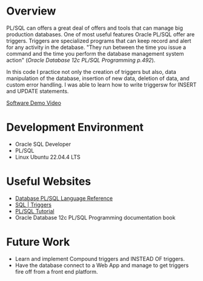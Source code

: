 
# Overview

PL/SQL can offers a great deal of offers and tools that can manage big production databases. One of most useful features Oracle PL/SQL offer are triggers. Triggers are specialized programs that can keep record and alert for any activity in the detabase. "They run between the time you issue a command and the time you perform the database management system action" (*Oracle Database 12c PL/SQL Programming p.492*).

In this code I practice not only the creation of triggers but also, data manipulation of the database, insertion of new data, deletion of data, and custom error handling. I was able to learn how to write triggersw for INSERT and UPDATE statements. 

[Software Demo Video](https://youtu.be/uM4ok_LYOPE)

# Development Environment

- Oracle SQL Developer
- PL/SQL
- Linux Ubuntu 22.04.4 LTS

# Useful Websites

- [Database PL/SQL Language Reference](https://docs.oracle.com/en/database/oracle/oracle-database/19/lnpls/plsql-triggers.html)
- [SQL | Triggers](https://geeksforgeeks.org/sql-triggers/)
- [PL/SQL Tutorial](https://www.tutorialspoint.com/plsql/index.htm)
- Oracle Database 12c PL/SQL Programming documentation book

# Future Work

- Learn and implement Compound triggers and INSTEAD OF triggers.
- Have the database connect to a Web App and manage to get triggers fire off from a front end platform. 